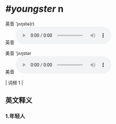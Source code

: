 # ***\#youngster*** n
英音 'jʌŋstə(r)  
英音
<audio src="./media/youngster1.aac" controls="controls"></audio>

美音 'jʌŋstər  
美音
<audio src="./media/youngster2.aac" controls="controls"></audio>



| 词频 1 |  

英文释义
---
### 1.**年轻人**  


